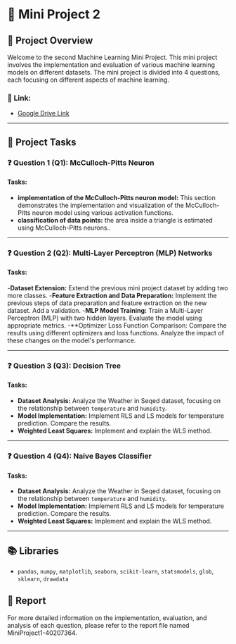 # **📘 Mini Project 2**

## **📖 Project Overview**
Welcome to the second Machine Learning Mini Project. This mini project involves the implementation and evaluation of various machine learning models on different datasets. The mini project is divided into 4 questions, each focusing on different aspects of machine learning.

### **🔗 Link:**
- [Google Drive Link](https://drive.google.com/drive/folders/1b5B582yp_CKuDpapPd8woH40hSIaU1yk?usp=sharing)

---

## **🚀 Project Tasks**

### ❓ **Question 1 (Q1): McCulloch-Pitts Neuron**

#### **Tasks:**
- **implementation of the McCulloch-Pitts neuron model:** This section demonstrates the implementation and visualization of the McCulloch-Pitts neuron model using various activation functions.
- **classification of data points:** the area inside a triangle is estimated using McCulloch-Pitts neurons..

---

### ❓ **Question 2 (Q2): Multi-Layer Perceptron (MLP) Networks**

#### **Tasks:**
-**Dataset Extension:** Extend the previous mini project dataset by adding two more classes.
-**Feature Extraction and Data Preparation:** Implement the previous steps of data preparation and feature extraction on the new dataset. Add a validation.
-**MLP Model Training:** Train a Multi-Layer Perceptron (MLP) with two hidden layers. Evaluate the model using appropriate metrics.
-**Optimizer  Loss Function Comparison: Compare the results using different optimizers and loss functions. Analyze the impact of these changes on the model's performance.

---

### ❓ **Question 3 (Q3): Decision Tree**

#### **Tasks:**
- **Dataset Analysis:** Analyze the Weather in Seqed dataset, focusing on the relationship between `temperature` and `humidity`.
- **Model Implementation:** Implement RLS and LS models for temperature prediction. Compare the results.
- **Weighted Least Squares:** Implement and explain the WLS method.

---

### ❓ **Question 4 (Q4): Naive Bayes Classifier**

#### **Tasks:**
- **Dataset Analysis:** Analyze the Weather in Seqed dataset, focusing on the relationship between `temperature` and `humidity`.
- **Model Implementation:** Implement RLS and LS models for temperature prediction. Compare the results.
- **Weighted Least Squares:** Implement and explain the WLS method.

---

## **📚 Libraries**

- `pandas`, `numpy`, `matplotlib`, `seaborn`, `scikit-learn`, `statsmodels`, `glob`, `sklearn`, `drawdata`

## **📄 Report**
For more detailed information on the implementation, evaluation, and analysis of each question, please refer to the report file named MiniProject1-40207364.
